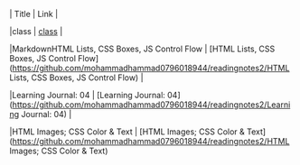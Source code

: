 




|    Title       |                                 Link                                                          | 


|class	     | [class](https://github.com/mohammadhammad0796018944/readingnotes2/class)                |


|MarkdownHTML Lists, CSS Boxes, JS Control Flow	     | [HTML Lists, CSS Boxes, JS Control Flow](https://github.com/mohammadhammad0796018944/readingnotes2/HTML Lists, CSS Boxes, JS Control Flow)                           |

|Learning Journal: 04             | [Learning Journal: 04](https://github.com/mohammadhammad0796018944/readingnotes2/Learning Journal: 04)                           |

|HTML Images; CSS Color & Text | [HTML Images; CSS Color & Text](https://github.com/mohammadhammad0796018944/readingnotes2/HTML Images; CSS Color & Text)


